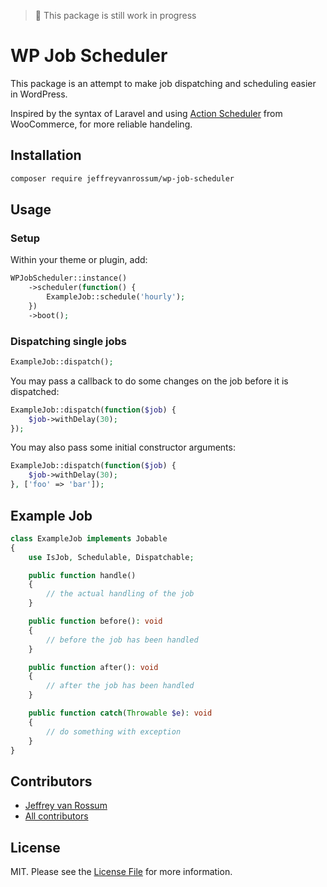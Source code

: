 > 🚧 This package is still work in progress

# WP Job Scheduler

This package is an attempt to make job dispatching and scheduling easier in WordPress.

Inspired by the syntax of Laravel and using [Action Scheduler](https://github.com/woocommerce/action-scheduler/) from WooCommerce, for more reliable handeling.

## Installation

```bash
composer require jeffreyvanrossum/wp-job-scheduler
```

## Usage

### Setup

Within your theme or plugin, add:

```php
WPJobScheduler::instance()
    ->scheduler(function() {
        ExampleJob::schedule('hourly');
    })
    ->boot();
```

### Dispatching single jobs

```php
ExampleJob::dispatch();
```

You may pass a callback to do some changes on the job before it is dispatched:

```php
ExampleJob::dispatch(function($job) {
    $job->withDelay(30);
});
```

You may also pass some initial constructor arguments:

```php
ExampleJob::dispatch(function($job) {
    $job->withDelay(30);
}, ['foo' => 'bar']);
```

## Example Job

```php
class ExampleJob implements Jobable
{
    use IsJob, Schedulable, Dispatchable;

    public function handle()
    {
        // the actual handling of the job
    }

    public function before(): void
    {
        // before the job has been handled
    }

    public function after(): void
    {
        // after the job has been handled
    }

    public function catch(Throwable $e): void
    {
        // do something with exception
    }
}
```

## Contributors
* [Jeffrey van Rossum](https://github.com/jeffreyvr)
* [All contributors](https://github.com/jeffreyvr/wp-job-scheduler/graphs/contributors)

## License
MIT. Please see the [License File](/LICENSE) for more information.
